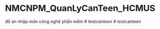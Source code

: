 # NMCNPM_QuanLyCanTeen_HCMUS
đồ án nhập môn công nghệ phần mềm
#   t e s t _ c a n t e e n  
 #   t e s t _ c a n t e e n  
 